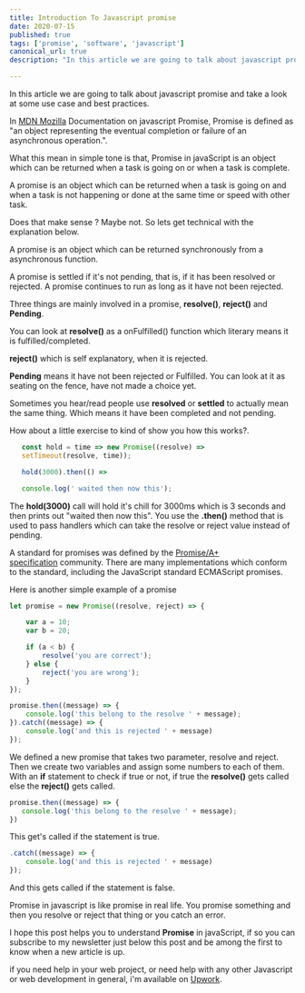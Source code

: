```yaml
---
title: Introduction To Javascript promise
date: 2020-07-15
published: true
tags: ['promise', 'software', 'javascript']
canonical_url: true
description: "In this article we are going to talk about javascript promise and take a look at some use case and best practices. Apromise is an object.."

---
```


In this article we are going to talk about javascript promise and take a look at some use case and best practices.

In [MDN Mozilla]('https://developer.mozilla.org/en-US/docs/Web/JavaScript/Guide/Using_promises') Documentation on javascript Promise, Promise is defined as  "an object representing the eventual completion or failure of an asynchronous operation.".

What this mean in simple tone is that, Promise in javaScript is an object which can be returned when a task is going on or when a task is complete.

A promise is an object which can be returned when a task is going on and when a task is not happening or done at the same time or speed with other task.

Does that make sense ? Maybe not. So lets get technical with the explanation below.

A promise is an object which can be returned synchronously from a asynchronous function.

A promise is settled if it's not pending, that is, if it has been resolved or rejected.  A  promise continues to run as long as it have not been rejected.

Three things are mainly involved in a promise, **resolve()**, **reject()** and **Pending**.

You can look at **resolve()** as a onFulfilled() function which literary means it is fulfilled/completed.

**reject()** which is self explanatory, when it is rejected.

**Pending** means it have not been rejected or Fulfilled. You can look at it as seating on the fence, have not made a choice yet.

Sometimes you hear/read people use **resolved** or **settled** to actually mean the same thing. Which means it have been completed and not pending.

How about a little exercise to kind of show you how this works?.

```javascript
   const hold = time => new Promise((resolve) =>
   setTimeout(resolve, time));

   hold(3000).then(() =>

   console.log(' waited then now this');
```

The **hold(3000)** call will hold it's chill for 3000ms which is 3 seconds and then prints out "waited then now this".  You use the **.then()** method that is used to pass handlers which can take the resolve or reject value instead of pending.

A standard for promises was defined by the [Promise/A+ specification]("https://promisesaplus.com/implementations") community. There are many implementations which conform to the standard, including the JavaScript standard ECMAScript promises.

Here is another simple example of a promise

```javascript
let promise = new Promise((resolve, reject) => {

    var a = 10;
    var b = 20;

    if (a < b) {
        resolve('you are correct');
    } else {
        reject('you are wrong');
    }
});

promise.then((message) => {
    console.log('this belong to the resolve ' + message);
}).catch((message) => {
    console.log('and this is rejected ' + message)
});
```

We defined a new promise that takes two parameter, resolve and reject. Then we create two variables and assign some numbers to each of them. With an **if** statement to check if true or not, if true the **resolve()** gets called else the **reject()** gets called.

```javascript
promise.then((message) => {
   console.log('this belong to the resolve ' + message);
})
```

This get's called if the statement is true.

```javascript
.catch((message) => {
    console.log('and this is rejected ' + message)
});
```

And this gets called if the statement is false.

Promise in javascript is like promise in real life. You promise something and then you resolve or reject that thing or you catch an error.

I hope this post helps you to understand **Promise** in javaScript, if so you can subscribe to my newsletter just below this post and be among the first to know when a new article is up.

if you need help in your web project, or need help with any other Javascript or web development in general, i'm available on [Upwork](https://www.upwork.com/o/profiles/users/~0109de556cd2771e84/?s=1110580755057594368).

